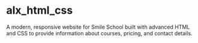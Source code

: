 # alx_html_css
A modern, responsive website for Smile School built with advanced HTML and CSS to provide information about courses, pricing, and contact details.
